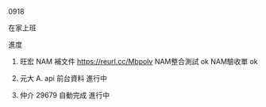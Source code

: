 0918

在家上班

進度

1. 旺宏 NAM 補文件 https://reurl.cc/Mbpolv NAM整合測試 ok NAM驗收單 ok

2. 元大 A. api 前台資料 進行中

3. 仲介 29679 自動完成 進行中

